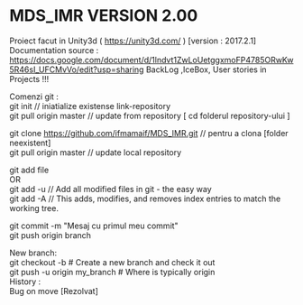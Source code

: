 # MDS_IMR VERSION 2.00
Proiect facut in Unity3d (  https://unity3d.com/  ) [version : 2017.2.1]    
Documentation source : https://docs.google.com/document/d/1lndvt1ZwLoUetggxmoFP4785ORwKw5R46sI_UFCMvVo/edit?usp=sharing 
BackLog ,IceBox, User stories in Projects !!! 

Comenzi git :   
git init                                                  // iniatialize existense link-repository  
git pull origin master                                    //     update from repository [ cd folderul repository-ului ] 

git clone https://github.com/ifmamaif/MDS_IMR.git         //     pentru a clona [folder neexistent]   
git pull origin master                                    //     update local repository     

git add file      
    OR    
git add -u                                                //    Add all modified files in git - the easy way    
git add -A                           // This adds, modifies, and removes index entries to match the working tree.   

git commit -m "Mesaj cu primul meu commit"     
git push origin branch    

New branch:  
git checkout -b # Create a new branch and check it out  
git push -u origin my_branch # Where is typically origin  
History :   
Bug on move [Rezolvat]   
